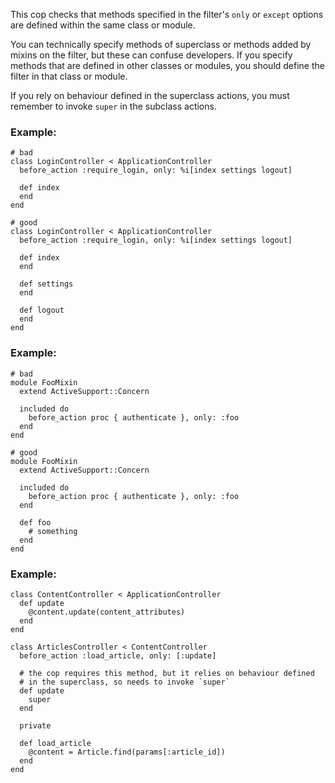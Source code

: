 This cop checks that methods specified in the filter's `only` or
`except` options are defined within the same class or module.

You can technically specify methods of superclass or methods added by
mixins on the filter, but these can confuse developers. If you specify
methods that are defined in other classes or modules, you should
define the filter in that class or module.

If you rely on behaviour defined in the superclass actions, you must
remember to invoke `super` in the subclass actions.

### Example:
    # bad
    class LoginController < ApplicationController
      before_action :require_login, only: %i[index settings logout]

      def index
      end
    end

    # good
    class LoginController < ApplicationController
      before_action :require_login, only: %i[index settings logout]

      def index
      end

      def settings
      end

      def logout
      end
    end

### Example:
    # bad
    module FooMixin
      extend ActiveSupport::Concern

      included do
        before_action proc { authenticate }, only: :foo
      end
    end

    # good
    module FooMixin
      extend ActiveSupport::Concern

      included do
        before_action proc { authenticate }, only: :foo
      end

      def foo
        # something
      end
    end

### Example:
    class ContentController < ApplicationController
      def update
        @content.update(content_attributes)
      end
    end

    class ArticlesController < ContentController
      before_action :load_article, only: [:update]

      # the cop requires this method, but it relies on behaviour defined
      # in the superclass, so needs to invoke `super`
      def update
        super
      end

      private

      def load_article
        @content = Article.find(params[:article_id])
      end
    end